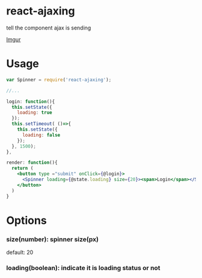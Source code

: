 # react-ajaxing
tell the component ajax is sending

[Imgur](http://i.imgur.com/A3PPhCY.gifv)

# Usage

```jsx
var Spinner = require('react-ajaxing');

//...

login: function(){
  this.setState({
    loading: true
  });
  this.setTimeout( ()=>{
    this.setState({
      loading: false
    });
  }, 1500);
},

render: function(){
  return (
    <button type ="submit" onClick={@login}>
      <Spinner loading={@state.loading} size={20}><span>Login</span></Spinner>
    </button>
  )
}
```

# Options

### size(number): spinner size(px)
default: 20

### loading(boolean): indicate it is loading status or not

